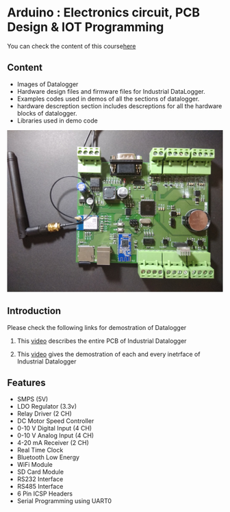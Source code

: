 # Arduino : Electronics circuit, PCB Design & IOT Programming

You can check the content of this course[here](https://www.cipher2infinity.com/courses)

## Content
* Images of Datalogger
* Hardware design files and firmware files for Industrial DataLogger.
* Examples codes used in demos of all the sections of datalogger.
* hardware descreption section includes descreptions for all the hardware blocks of datalogger. 
* Libraries used in demo code



![](Datalogger%20Images/DataLogger%20Image.jpg)

## Introduction
Please check the following links for demostration of Datalogger

1. This [video](https://drive.google.com/open?id=1AglGJTn_O3K_O5rFmPPeSSnq5-zFRN2F) describes the entire PCB of Industrial Datalogger

2. This [video](https://drive.google.com/open?id=1-QjOal9vDFr6C30vdyRp-lrAA95-3nSr) gives the demostration of each and every inetrface of Industrial Datalogger


## Features
* SMPS (5V)
* LDO Regulator (3.3v)
* Relay Driver										 (2 CH)
* DC Motor Speed Controller
* 0-10 V Digital Input 					 (4 CH)
* 0-10 V Analog Input 						 (4 CH)
* 4-20 mA Receiver								 (2 CH)
* Real Time Clock
* Bluetooth Low Energy 
* WiFi Module
* SD Card Module
* RS232 Interface
* RS485 Interface
* 6 Pin ICSP Headers
* Serial Programming using UART0

